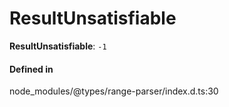 # ResultUnsatisfiable

 **ResultUnsatisfiable**: ``-1``

#### Defined in

node_modules/@types/range-parser/index.d.ts:30

